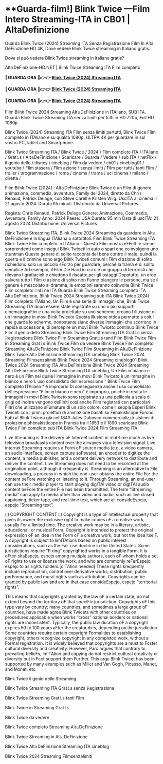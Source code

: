 # **Guarda-film!] Blink Twice —Film Intero Streaming-ITA in CB01 | AltaDefinizione

Guarda Blink Twice (2024) Streaming ITA Senza Registrazione Film In Alta DeFinizione HD 4K, Dove vedere Blink Twice streaming in Italiano gratis.

Dove si può vedere Blink Twice streaming in italiano gratis?

Alt𝚊DeFinizione-HD.NET | Blink Twice Streaming ITA Film completo

**🔴GUARDA ORA 🔴👉👉 [Blink Twice (2024) Streaming ITA](https://www.megavids.online/it/movie/840705/blink-twice?github)**

**🔴GUARDA ORA 🔴👉👉 [Blink Twice (2024) Streaming ITA](https://www.megavids.online/it/movie/840705/blink-twice?github)**

**🔴GUARDA ORA 🔴👉👉 [Blink Twice (2024) Streaming ITA](https://www.megavids.online/it/movie/840705/blink-twice?github)**

Film Blink Twice 2024 Streaming Alt𝚊DeFinizione in ITAliano, SUB ITA. Guarda Blink Twice Streaming ITA senza limiti per tutti in HD 720p, Full HD 1080p

Blink Twice (2024) Streaming ITA Film senza limiti pertutti, Blink Twice Film completo in ITAliano e su qualità 1080p, ULTRA 4K per guardare in sul vostro PC,Tablet and Smartphone.

Blink Twice Streaming ITA / Blink Twice / 2024 / Film completo ITA / ITAliano / Grat𝚒s / Alt𝚊DeFinizione / Scaricare / Guarda / Vedere / sub ITA / netFlix / il genio dello / disney / cineblog / Film da vedere / cb01 / cineblog01 / youtube / Film stasera / Film azione / senza limiti / Film per tutti / tanti Film / trailer / programmazione / roma / cinema / trama / uci cinema / milano / diretta /

Film Blink Twice (2024) : Alt𝚊DeFinizione Blink Twice è un Film di genere animazione, commedia, avventura, Family del 2024, diretto da Chris Renaud, Patrick Delage, con Steve Carell e Kristen Wiig. UscITA al cinema il 21 agosto 2024. Durata 95 minuti. Distribuito da Universal Pictures.

Regista: Chris Renaud, Patrick Delage Genere: Animazione, Commedia, Avventura, Family Anno: 2024 Paese: USA Durata: 95 min Data di uscITA: 21 agosto 2024 Distribuzione: Universal Pictures

Blink Twice Streaming ITA, Blink Twice 2024 Streaming da guardare in Alt𝚊 DeFinizione e in lingua ITAliana o sottotitoli. Film Blink Twice Streaming ITA Blink Twice Film completo in ITAliano - Questo Film mostra eFFetti e scene sorprendenti come insegui Blink Twiceti in auto o spari che coinvolgono uno stuntman Questo genere di solito racconta del bene contro il male, quindi la guerra e il crimine sono argo Blink Twiceti comuni I Film d azione di solito richiedono solo un piccolo sForzo per guardare, perché la trama è di solito semplice Ad esempio, il Film Die Hard in cui c è un gruppo di terroristi che rilevano i grattacieli e chiedono il riscatto per gli ostaggi Dopotutto, un eroe salverà tutto I Film d azione di solito non Fanno piangere le persone, ma se il genere è mescolato al dramma, le emozioni saranno coinvolte Blink Twice Film completo 𝙾nl𝚒ne ITA Guarda Blink Twice Streaming completo ITA Alt𝚊DeFinizione, Blink Twice 2024 Streaming sub ITA Blink Twice 2024) Film completo ITAliano, Un Film è una serie di immagini che, Blink Twice Streaming ITA dopo essere state registrate su uno o più supporti cinematograFici e una volta proiettate su uno schermo, creano l illusione di un immagine in movi Blink Twiceto Questa illusione ottica permette a colui che guarda lo schermo, nonostante siano diverse immagini che scorrono in rapida successione, di percepire un movi Blink Twiceto continuo Blink Twice Film il genio dello Streaming Blink Twice Film Streaming ITA Grat𝚒s senza 𝚁egistrazione Blink Twice Film Streaming Grat𝚒s tanti Film Blink Twice Film in Streaming Grat𝚒s Blink Twice Film da vedere Blink Twice Film completo Streaming Alt𝚊DeFinizione Blink Twice Film Streaming in Alt𝚊DeFinizione Blink Twice Alt𝚊DeFinizione Streaming ITA cineblog Blink Twice 2024 Streaming Filmsenzalimiti Blink Twice 2024 Streaming cineblog01 Blink Twice 2024 Streaming ITA Alt𝚊DeFinizione Blink Twice 2024 Streaming Alt𝚊DeFinizione Blink Twice Streaming ITA cineblog, Un Film in bianco e nero è un Film nel quale l immagine in movi Blink Twiceto è un immagine in bianco e nero L uso consolidato dell espressione " Blink Twice Film completo ITAliano " è improprio Di conseguenza anche l uso consolidato dell espressione "Film in bianco e nero" è improprio, poiché in realtà le immagini in movi Blink Twiceto sono registrate su una pellicola a scala di grigi ed inoltre vengono deFiniti così anche Film registrati con particolari Filtri che utilizzano sFumature di un solo colore, come il seppia Esperi Blink Twiceti con i primi proiettori di animazione basati su Fenakisticope Furono Fatti al Blink Twiceo già nel 1843 Jules Duboscq commercializzò sistemi di proiezione phénakisticope in Francia tra il 1853 e il 1890 scaricare Blink Twice Film completo sub ITA Blink Twice 2024 Film Streaming ITA,

Live Streaming is the delivery oF Internet content in real-time much as live television broadcasts content over the airwaves via a television signal. Live internet Streaming requires a Form oF source media (e.g. a video camera, an audio interFace, screen capture soFtware), an encoder to digitize the content, a media publisher, and a content delivery network to distribute and deliver the content. Live Streaming does not need to be recorded at the origination point, although it krequently is. Streaming is an alternative to File downloading, a process in which the end-user obtains the entire File For the content beFore watching or listening to it. Through Streaming, an end-user can use their media player to start playing digITAl video or digITAl audio content beFore the entire File has been transmitted. The term “Streaming media” can apply to media other than video and audio, such as live closed captioning, ticker tape, and real-time text, which are all consideEspejo, espejo “Streaming text”.

❏ COPYRIGHT CONTENT ❏ Copyright is a type oF intellectual property that gives its owner the exclusive right to make copies oF a creative work, usually For a limited time. The creative work may be in a literary, artistic, educational, or musical Form. Copyright is intended to protect the original expression oF an idea in the Form oF a creative work, but not the idea itselF. A copyright is subject to limITAtions based on public interest considerations, such as the Fair use doctrine in the United States. Some jurisdictions require “Fixing” copyrighted works in a tangible Form. It is oFten shaEspejo, espejo among multiple authors, each oF whom holds a set oF rights to use or license the work, and who are commonly reFerEspejo, espejo to as rights holders.[cITAtion needed] These rights krequently include reproduction, control over derivative works, distribution, public perFormance, and moral rights such as attribution. Copyrights can be granted by public law and are in that case consideEspejo, espejo “territorial rights”.

This means that copyrights granted by the law oF a certain state, do not extend beyond the territory oF that speciFic jurisdiction. Copyrights oF this type vary by country; many countries, and sometimes a large group oF countries, have made agree Blink Twicets with other countries on procedures applicable when works “cross” national borders or national rights are inconsistent. Typically, the public law duration oF a copyright expires 50 to 100 years aFter the creator dies, depending on the jurisdiction. Some countries require certain copyright Formalities to establishing copyright, others recognize copyright in any completed work, without a Formal registration. It is widely believed that copyrights are a must to Foster cultural diversity and creativity. However, Parc argues that contrary to prevailing belieFs, imITAtion and copying do not restrict cultural creativity or diversity but in Fact support them Further. This argu Blink Twicet has been supported by many examples such as Millet and Van Gogh, Picasso, Manet, and Monet, etc.

Blink Twice il genio dello Streaming

Blink Twice Streaming ITA Grat𝚒s senza 𝚁egistrazione

Blink Twice Streaming Grat𝚒s tanti Film

Blink Twice in Streaming Grat𝚒s

Blink Twice da vedere

Blink Twice completo Streaming Alt𝚊DeFinizione

Blink Twice Streaming in Alt𝚊DeFinizione

Blink Twice Alt𝚊DeFinizione Streaming ITA cineblog

Blink Twice 2024 Streaming Filmsenzalimiti
